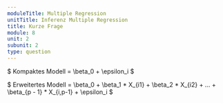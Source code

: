 ```yaml
---
moduleTitle: Multiple Regression
unitTitle: Inferenz Multiple Regression
title: Kurze Frage
module: 8
unit: 2
subunit: 2
type: question
---
```



$
Kompaktes Modell = \beta_0 + \epsilon_i
$

$
Erweitertes Modell = \beta_0 + \beta_1 * X_{i1} + \beta_2 * X_{i2} + ... + \beta_{p - 1} * X_{i,p-1} + \epsilon_i
$

<multiplechoice question="Kreuze alle Antworten an, die für diesen Modellvergleich zutreffen würden. Zwei sind richtig."></multiplechoice>